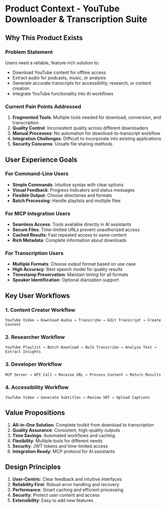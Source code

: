 # Product Context - YouTube Downloader & Transcription Suite

## Why This Product Exists

### Problem Statement
Users need a reliable, feature-rich solution to:
- Download YouTube content for offline access
- Extract audio for podcasts, music, or analysis
- Generate accurate transcripts for accessibility, research, or content creation
- Integrate YouTube functionality into AI workflows

### Current Pain Points Addressed
1. **Fragmented Tools**: Multiple tools needed for download, conversion, and transcription
2. **Quality Control**: Inconsistent quality across different downloaders
3. **Manual Processes**: No automation for download-to-transcript workflow
4. **Integration Challenges**: Difficult to incorporate into existing applications
5. **Security Concerns**: Unsafe file sharing methods

## User Experience Goals

### For Command-Line Users
- **Simple Commands**: Intuitive syntax with clear options
- **Visual Feedback**: Progress indicators and status messages
- **Flexible Output**: Choose directories and formats
- **Batch Processing**: Handle playlists and multiple files

### For MCP Integration Users
- **Seamless Access**: Tools available directly in AI assistants
- **Secure Files**: Time-limited URLs prevent unauthorized access
- **Cached Results**: Fast repeated access to same content
- **Rich Metadata**: Complete information about downloads

### For Transcription Users
- **Multiple Formats**: Choose output format based on use case
- **High Accuracy**: Best speech model for quality results
- **Timestamp Preservation**: Maintain timing for all formats
- **Speaker Identification**: Optional diarization support

## Key User Workflows

### 1. Content Creator Workflow
```
YouTube Video → Download Audio → Transcribe → Edit Transcript → Create Content
```

### 2. Researcher Workflow
```
YouTube Playlist → Batch Download → Bulk Transcribe → Analyze Text → Extract Insights
```

### 3. Developer Workflow
```
MCP Server → API Call → Receive URL → Process Content → Return Results
```

### 4. Accessibility Workflow
```
YouTube Video → Generate Subtitles → Review SRT → Upload Captions
```

## Value Propositions

1. **All-in-One Solution**: Complete toolkit from download to transcription
2. **Quality Assurance**: Consistent, high-quality outputs
3. **Time Savings**: Automated workflows and caching
4. **Flexibility**: Multiple tools for different needs
5. **Security**: JWT tokens and time-limited access
6. **Integration Ready**: MCP protocol for AI assistants

## Design Principles

1. **User-Centric**: Clear feedback and intuitive interfaces
2. **Reliability First**: Robust error handling and recovery
3. **Performance**: Smart caching and efficient processing
4. **Security**: Protect user content and access
5. **Extensibility**: Easy to add new features

